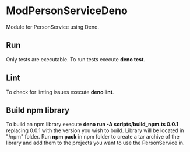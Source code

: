 # ModPersonServiceDeno

Module for PersonService using Deno.

## Run

Only tests are executable. To run tests execute **deno test**.

## Lint

To check for linting issues execute **deno lint**.

## Build npm library

To build an npm library execute **deno run -A scripts/build_npm.ts 0.0.1**
replacing 0.0.1 with the version you wish to build. Library will be located in
"/npm" folder. Run **npm pack** in npm folder to create a tar archive of the
library and add them to the projects you want to use the PersonService in.
